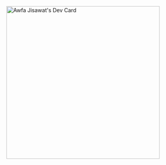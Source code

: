 <a href="https://app.daily.dev/Flow17"><img src="https://github.com/AwfaJisawat/AwfaJisawat/devcard.svg" width="400" alt="Awfa Jisawat's Dev Card"/></a>
